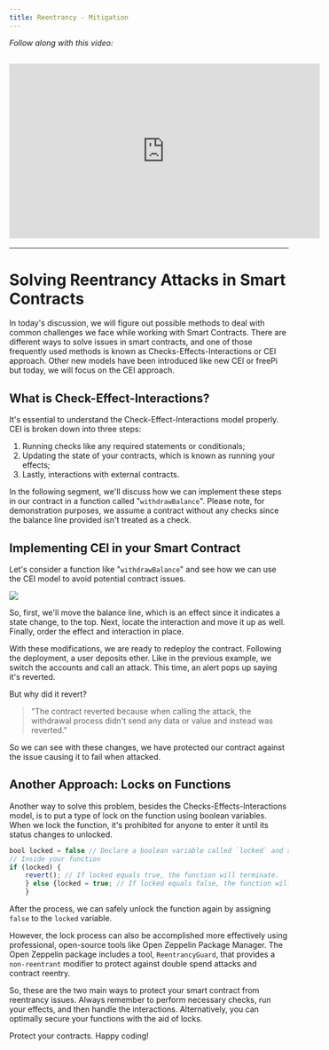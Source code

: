 ```yaml
---
title: Reentrancy - Mitigation
---
```


_Follow along with this video:_

## <iframe width="560" height="315" src="https://vimeo.com/889508323?share=copy" title="vimeo" frameborder="0" allow="accelerometer; autoplay; clipboard-write; encrypted-media; gyroscope; picture-in-picture; web-share" allowfullscreen></iframe>

---

# Solving Reentrancy Attacks in Smart Contracts

In today's discussion, we will figure out possible methods to deal with common challenges we face while working with Smart Contracts. There are different ways to solve issues in smart contracts, and one of those frequently used methods is known as Checks-Effects-Interactions or CEI approach. Other new models have been introduced like new CEI or freePi but today, we will focus on the CEI approach.

## What is Check-Effect-Interactions?

It's essential to understand the Check-Effect-Interactions model properly. CEI is broken down into three steps:

1. Running checks like any required statements or conditionals;
2. Updating the state of your contracts, which is known as running your effects;
3. Lastly, interactions with external contracts.

In the following segment, we'll discuss how we can implement these steps in our contract in a function called "`withdrawBalance`". Please note, for demonstration purposes, we assume a contract without any checks since the balance line provided isn't treated as a check.

## Implementing CEI in your Smart Contract

Let's consider a function like "`withdrawBalance`" and see how we can use the CEI model to avoid potential contract issues.

![](https://cdn.videotap.com/NPmvbUFZtOy30kA6ekhR-74.82.png)

So, first, we'll move the balance line, which is an effect since it indicates a state change, to the top. Next, locate the interaction and move it up as well. Finally, order the effect and interaction in place.

With these modifications, we are ready to redeploy the contract. Following the deployment, a user deposits ether. Like in the previous example, we switch the accounts and call an attack. This time, an alert pops up saying it's reverted.

But why did it revert?

> "The contract reverted because when calling the attack, the withdrawal process didn't send any data or value and instead was reverted."

So we can see with these changes, we have protected our contract against the issue causing it to fail when attacked.

## Another Approach: Locks on Functions

Another way to solve this problem, besides the Checks-Effects-Interactions model, is to put a type of lock on the function using boolean variables. When we lock the function, it's prohibited for anyone to enter it until its status changes to unlocked.

```js
bool locked = false // Declare a boolean variable called `locked` and set it to false.
// Inside your function
if (locked) {
    revert(); // If locked equals true, the function will terminate.
    } else {locked = true; // If locked equals false, the function will operate and change the state of locked to true.
    }
```

After the process, we can safely unlock the function again by assigning `false` to the `locked` variable.

However, the lock process can also be accomplished more effectively using professional, open-source tools like Open Zeppelin Package Manager. The Open Zeppelin package includes a tool, `ReentrancyGuard`, that provides a `non-reentrant` modifier to protect against double spend attacks and contract reentry.

So, these are the two main ways to protect your smart contract from reentrancy issues. Always remember to perform necessary checks, run your effects, and then handle the interactions. Alternatively, you can optimally secure your functions with the aid of locks.

Protect your contracts. Happy coding!
